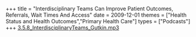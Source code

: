 +++
title = "Interdisciplinary Teams Can Improve Patient Outcomes, Referrals, Wait Times And Access"
date = 2009-12-01
themes = ["Health Status and Health Outcomes","Primary Health Care"]
types = ["Podcasts"]
+++
[3.5.8\_InterdisciplinaryTeams\_Gutkin.mp3](/files/3.5.8_InterdisciplinaryTeams_Gutkin.mp3)
